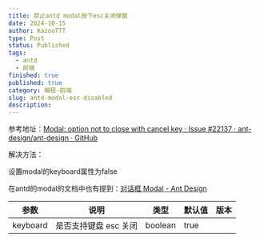```yaml
---
title: 禁止antd modal按下esc关闭弹窗
date: 2024-10-15
author: KazooTTT
type: Post
status: Published
tags:
  - antd
  - 前端
finished: true
published: true
category: 编程-前端
slug: antd-modal-esc-disabled
description:
---
```


参考地址：[Modal: option not to close with cancel key · Issue #22137 · ant-design/ant-design · GitHub](https://github.com/ant-design/ant-design/issues/22137)

解决方法：

设置modal的keyboard属性为false

在antd的modal的文档中也有提到：[对话框 Modal - Ant Design](https://ant-design.antgroup.com/components/modal-cn#api)

| 参数       | 说明            | 类型      | 默认值  | 版本  |
| -------- | ------------- | ------- | ---- | --- |
| keyboard | 是否支持键盘 esc 关闭 | boolean | true |     |
